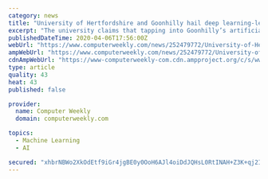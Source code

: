 ```yaml
---
category: news
title: "University of Hertfordshire and Goonhilly hail deep learning-led UK mapping data breakthrough"
excerpt: "The university claims that tapping into Goonhilly’s artificial intelligence (AI) and deep learning platforms has enabled it to create a service that will provide access to satellite mapping data of the UK that is free from cloud cover for the first time. It relies on the use of satellite radar imaging, which can pass through clouds ..."
publishedDateTime: 2020-04-06T17:56:00Z
webUrl: "https://www.computerweekly.com/news/252479772/University-of-Hertfordshire-and-Goonhilly-hail-deep-learning-led-UK-mapping-data-breakthrough"
ampWebUrl: "https://www.computerweekly.com/news/252479772/University-of-Hertfordshire-and-Goonhilly-hail-deep-learning-led-UK-mapping-data-breakthrough?amp=1"
cdnAmpWebUrl: "https://www-computerweekly-com.cdn.ampproject.org/c/s/www.computerweekly.com/news/252479772/University-of-Hertfordshire-and-Goonhilly-hail-deep-learning-led-UK-mapping-data-breakthrough?amp=1"
type: article
quality: 43
heat: 43
published: false

provider:
  name: Computer Weekly
  domain: computerweekly.com

topics:
  - Machine Learning
  - AI

secured: "xhbrNBWo2XkOdEtf9iGr4jgBE0y0OoH6AJl4oiDdJQHsL0RtINAH+Z3K+qj2IDeYmeOK07RBs4UPkPzt85/2R0XG+N0UYDM8O/Gc7dmOaPdMlE2GcJULvzZj1/YUs7h9KtMxT4pnwc0pnsOaQloB/uDaTpFXIQvo/9dZ5m+0u2+3l1REn8gncjMo85Qx/LyOg3IGv5jt3oZfXC1rkjxgbJtbR61S/iMEmy7QWp2W+yDOJkUQ9cMaBffV2O1SgeblNucBdYW9R9HLPlcxDMWyp6Wk6+0E1aGo4M6AQ/J1OVSsixeGAIHaFsfu84tz4wCgl6XAU/Ld1EVJzrE2GLLMQaEo3x/z0/f1Z4SaXos7xjUaZzrQ6PpR+XVyqUe9U0LctFTCvbubg+FhdYSRXoyaFTA+tm+h93hNXx056tYZlTCo4bhqvO+BFWk/t5O7gx0zpnNHCVa3PNRAuxznFjF8c+avFX17vnIsszujwgZufjI=;nIizdJhJswf4lf0Ma8b6uQ=="
---
```


